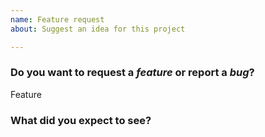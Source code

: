 ```yaml
---
name: Feature request
about: Suggest an idea for this project

---
```


<!--
DO NOT FILE ISSUES FOR GENERAL SUPPORT QUESTIONS.

The issue tracker is for reporting bugs and feature requests only.
If you have end-user related support questions for Performous, please refer to one of the following:

- Discord Channel General: https://discord.gg/NS3m3ad

-->


### Do you want to request a *feature* or report a *bug*?

Feature

### What did you expect to see?

<!--

HOW TO WRITE A GOOD ISSUE?

- Respect the issue template as much as possible.
- The title should be short and descriptive.
- Explain the conditions which led you to report this issue: the context.
- The context should lead to something, an idea or a problem that you’re facing.
- Remain clear and concise.
- Format your messages to help the reader focus on what matters and understand the structure of your message, use Markdown syntax https://help.github.com/articles/github-flavored-markdown

-->
